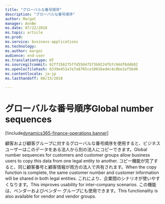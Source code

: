 ```yaml
---
title: "グローバルな番号順序"
description: "グローバルな番号順序"
author: MargoC
manager: AnnBe
ms.date: 07/22/2018
ms.topic: article
ms.prod: 
ms.service: business-applications
ms.technology: 
ms.author: margoc
audience: end-user
ms.translationtype: HT
ms.sourcegitcommit: 62ff356275ffd55047573b9224fb7c94df8dd602
ms.openlocfilehash: 6339e453a7e7a8705ce10016ed4c4c8be2af56d0
ms.contentlocale: ja-jp
ms.lasthandoff: 08/15/2018

---
```

#  <a name="global-number-sequences"></a><span data-ttu-id="062e0-103">グローバルな番号順序</span><span class="sxs-lookup"><span data-stu-id="062e0-103">Global number sequences</span></span>

[!include[dynamics365-finance-operations banner](../includes/dynamics365-finance-operations.md)]



<span data-ttu-id="062e0-104">顧客および顧客グループに対するグローバルな番号順序を使用すると、ビジネス ユーザーはこのデータをある法人から別の法人にコピーできます。</span><span class="sxs-lookup"><span data-stu-id="062e0-104">Global number sequences for customers and customer groups allow business users to copy this data from one legal entity to another.</span></span> <span data-ttu-id="062e0-105">コピー機能が完了すると、同じ顧客番号と顧客情報が両方の法人で共有されます。</span><span class="sxs-lookup"><span data-stu-id="062e0-105">When the copy function is complete, the same customer number and customer information will be shared in both legal entities.</span></span> <span data-ttu-id="062e0-106">これにより、企業間のシナリオが使いやすくなります。</span><span class="sxs-lookup"><span data-stu-id="062e0-106">This improves usability for inter-company scenarios.</span></span> <span data-ttu-id="062e0-107">この機能は、ベンダーおよびベンダー グループにも使用できます。</span><span class="sxs-lookup"><span data-stu-id="062e0-107">This functionality is also available for vendor and vendor groups.</span></span>
